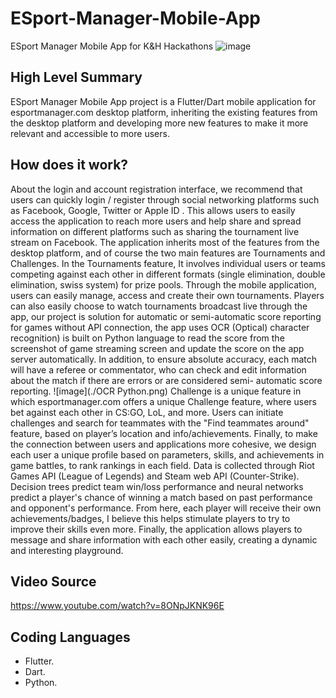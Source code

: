 # ESport-Manager-Mobile-App
ESport Manager Mobile App for K&amp;H Hackathons
![image](./demo.png)
## High Level Summary 
ESport Manager Mobile App project is a Flutter/Dart mobile application for esportmanager.com desktop platform, inheriting the existing features from the desktop platform and developing more new features to make it more relevant and accessible to more users.
## How does it work?
About the login and account registration interface, we recommend that users can quickly login / register through social networking platforms such as Facebook, Google, Twitter or Apple ID . This allows users to easily access the application to reach more users and help share and spread information on different platforms such as sharing the tournament live stream on Facebook. 
The application inherits most of the features from the desktop platform, and of course the two main features are Tournaments and Challenges.
In the Tournaments feature, It involves individual users or teams competing against each other in different formats (single elimination, double elimination, swiss system) for prize pools. Through the mobile application, users can easily manage, access and create their own tournaments.
Players can also easily choose to watch tournaments broadcast live through the app, our project is solution for automatic or semi-automatic score reporting for games without API connection, the app uses OCR (Optical) character recognition) is built on Python language to read the score from the screenshot of game streaming screen and update the score on the app server automatically. In addition, to ensure absolute accuracy, each match will have a referee or commentator, who can check and edit information about the match if there are errors or are considered semi- automatic score reporting.
![image](./OCR Python.png)
Challenge is a unique feature in which esportmanager.com offers a unique Challenge feature, where users bet against each other in CS:GO, LoL, and more. Users can initiate challenges and search for teammates with the "Find teammates around" feature, based on player’s location and info/achievements.
Finally, to make the connection between users and applications more cohesive, we design each user a unique profile based on parameters, skills, and achievements in game battles, to rank rankings in each field. Data is collected through Riot Games API (League of Legends) and Steam web API (Counter-Strike). Decision trees predict team win/loss performance and neural networks predict a player's chance of winning a match based on past performance and opponent's performance.
From here, each player will receive their own achievements/badges, I believe this helps stimulate players to try to improve their skills even more.
Finally, the application allows players to message and share information with each other easily, creating a dynamic and interesting playground.
## Video Source
https://www.youtube.com/watch?v=8ONpJKNK96E
## Coding Languages
- Flutter.
- Dart.
- Python.
